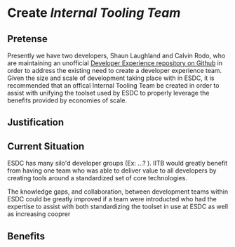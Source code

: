 # Create *Internal Tooling Team*

## Pretense 

Presently we have two developers, Shaun Laughland and Calvin Rodo, who are maintaining an unofficial [Developer Experience repository on Github](https://github.com/esdc-devx) in order to address the existing need to create a developer experience team. Given the size and scale of development taking place with in ESDC, it is recommended that an offical Internal Tooling Team be created in order to assist with unifying the toolset used by ESDC to properly leverage the benefits provided by economies of scale. 

## Justification 



## Current Situation 

ESDC has many silo'd developer groups (Ex: ...? ). IITB would greatly benefit from having one team who was able to deliver value to all developers by creating tools around a standardized set of core technologies. 

The knowledge gaps, and collaboration, between development teams within ESDC could be greatly improved if a team were introducted who had the expertise to assist with both standardizing the toolset in use at ESDC as well as increasing cooprer

## Benefits 